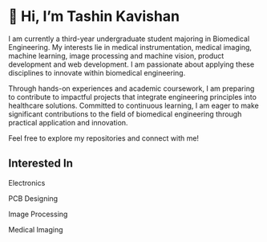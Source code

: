 # 👋 Hi, I’m Tashin Kavishan

I am currently a third-year undergraduate student majoring in Biomedical Engineering. My interests lie in medical instrumentation, medical imaging, machine learning, image processing and machine vision, product development and web development. I am passionate about applying these disciplines to innovate within biomedical engineering.

Through hands-on experiences and academic coursework, I am preparing to contribute to impactful projects that integrate engineering principles into healthcare solutions. Committed to continuous learning, I am eager to make significant contributions to the field of biomedical engineering through practical application and innovation.

Feel free to explore my repositories and connect with me!


## Interested In

Electronics

PCB Designing

Image Processing

Medical Imaging
